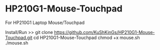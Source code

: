 # HP210G1-Mouse-Touchpad
For HP210G1 Laptop Mouse/Touchpad

Install/Run >>
git clone https://github.com/KuShKinGs/HP210G1-Mouse-Touchpad.git
cd HP210G1-Mouse-Touchpad
chmod +x mouse.sh
./mouse.sh
